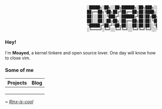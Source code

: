 ```asm                 
                                      ░█████╗░██╗░░██╗██████╗░██╗███╗░░██╗██╗░░██╗  
                                      ██╔══██╗╚██╗██╔╝██╔══██╗██║████╗░██║╚██╗██╔╝
                                      ██║░░██║░╚███╔╝░██████╔╝██║██╔██╗██║░╚███╔╝░   
                                      ██║░░██║░██╔██╗░██╔══██╗██║██║╚████║░██╔██╗░   
                                      ╚█████╔╝██╔╝╚██╗██║░░██║██║██║░╚███║██╔╝╚██╗
                                      ░╚════╝░╚═╝░░╚═╝╚═╝░░╚═╝╚═╝╚═╝░░╚══╝╚═╝░░╚═╝   
```
### Hey!

I'm **Moayed**, a kernel tinkere and open source lover. One day will know how to close vim.

### Some of me
|     **Projects**     |      **Blog**        |
| :-------------------- | :-------------------- |
| ``` ``` |<!-- blog starts --><!-- blog ends --> 

**~** [_Rinx-is-cool_](https://0xRinx.is-cool.dev)
